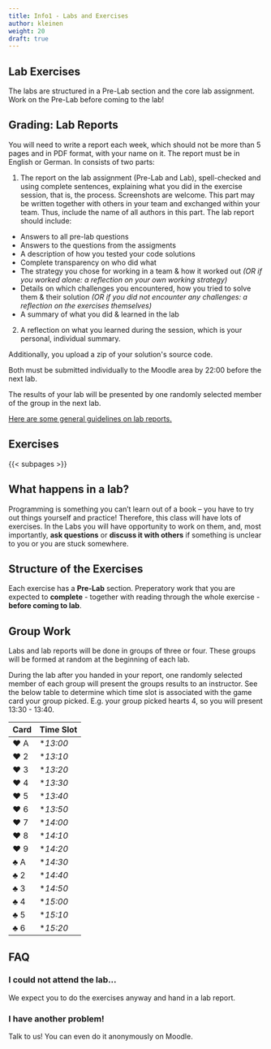 ```yaml
---
title: Info1 - Labs and Exercises
author: kleinen
weight: 20
draft: true
---
```


## Lab Exercises

The labs are structured in a Pre-Lab section and the core lab assignment.
Work on the Pre-Lab before coming to the lab!

## Grading: Lab Reports

You will need to write a report each week, which should not be more than 5 pages and
in PDF format, with your name on it. The report must be in English or German. In consists of two parts:

1. The report on the lab assignment (Pre-Lab and Lab), spell-checked and using complete sentences,
explaining what you did in the exercise session, that is, the process. Screenshots are welcome. This part
may be written together with others in your team and exchanged within your team.
Thus, include the name of all authors in this part. The lab report should include:
  * Answers to all pre-lab questions
  * Answers to the questions from the assigments
  * A description of how you tested your code solutions
  * Complete transparency on who did what
  * The strategy you chose for working in a team & how it worked out *(OR if you worked alone: a reflection on your own working strategy)*
  * Details on which challenges you encountered, how you tried to solve them & their solution *(OR if you did not encounter any challenges: a reflection on the exercises themselves)*
  * A summary of what you did & learned in the lab


2. A reflection on what you learned during the session, which is your personal,
individual summary.

Additionally, you upload a zip of your solution's source code.


Both must be submitted individually to the Moodle area by 22:00 before the next lab.

The results of your lab will be presented by one randomly selected member of the group in the next lab.

[Here are some general guidelines on lab reports.](/studies/grading/guideline)

## Exercises

{{< subpages  >}}

## What happens in a lab?

Programming is something you can&#8217;t learn out of a book &#8211; you have to
try out things yourself and practice! Therefore, this class will have lots of
exercises. In the Labs you will have opportunity to work on them, and, most
importantly, **ask questions** or **discuss it with others** if something is
unclear to you or you are stuck somewhere.

## Structure of the Exercises

Each exercise has a **Pre-Lab** section. Preperatory work that you are expected
to **complete** - together with reading through the whole exercise - **before coming to lab**.

## Group Work

Labs and lab reports will be done in groups of three or four. These groups will be formed at
random at the beginning of each lab.

During the lab after you handed in your report, one randomly selected member of each group will present the groups results to an instructor.
See the below table to determine which time slot is associated with the game card your group picked.
E.g. your group picked hearts 4, so you will present 13:30 - 13:40.

| Card | Time Slot |
|:---- |:--------- |
| ❤️ A | **13:00*  |
| ❤️ 2 | **13:10*  |
| ❤️ 3 | **13:20*  |
| ❤️ 4 | **13:30*  |
| ❤️ 5 | **13:40*  |
| ❤️ 6 | **13:50*  |
| ❤️ 7 | **14:00*  |
| ❤️ 8 | **14:10*  |
| ❤️ 9 | **14:20*  |
| ♣️ A | **14:30*  |
| ♣️ 2 | **14:40*  |
| ♣️ 3 | **14:50*  |
| ♣️ 4 | **15:00*  |
| ♣️ 5 | **15:10*  |
| ♣️ 6 | **15:20*  |


## FAQ

### I could not attend the lab...

We expect you to do the exercises anyway and hand in a lab report.

### I have another problem!
Talk to us! You can even do it anonymously on Moodle.
